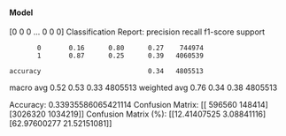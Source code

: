 #### Model
[0 0 0 ... 0 0 0]
Classification Report:
              precision    recall  f1-score   support

           0       0.16      0.80      0.27    744974
           1       0.87      0.25      0.39   4060539

    accuracy                           0.34   4805513
   macro avg       0.52      0.53      0.33   4805513
weighted avg       0.76      0.34      0.38   4805513

Accuracy: 0.33935586065421114
Confusion Matrix:
[[ 596560  148414]
 [3026320 1034219]]
Confusion Matrix (%):
[[12.41407525  3.08841116]
 [62.97600277 21.52151081]]
